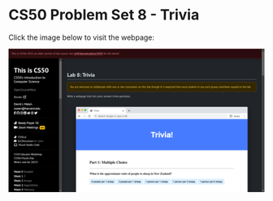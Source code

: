 # CS50 Problem Set 8 - Trivia

Click the image below to visit the webpage:

[![CS50 Problem Set](trivia.png)](https://cs50.harvard.edu/x/2023/labs/8/)